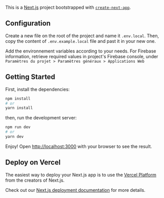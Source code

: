 This is a [Next.js](https://nextjs.org/) project bootstrapped with [`create-next-app`](https://github.com/vercel/next.js/tree/canary/packages/create-next-app).

## Configuration

Create a new file on the root of the project and name it `.env.local`. Then, copy the content of `.env.example.local` file and past it in your new one.

Add the environnement variables according to your needs. For Firebase information, retrieve required values in project's 
Firebase console, under `Paramètres du projet > Paramètres généraux > Applications Web`
## Getting Started

First, install the dependencies:

```bash
npm install
# or
yarn install
```

then, run the development server:

```bash
npm run dev
# or
yarn dev
```

Enjoy! Open [http://localhost:3000](http://localhost:3000) with your browser to see the result.

## Deploy on Vercel

The easiest way to deploy your Next.js app is to use the [Vercel Platform](https://vercel.com/new?utm_medium=default-template&filter=next.js&utm_source=create-next-app&utm_campaign=create-next-app-readme) from the creators of Next.js.

Check out our [Next.js deployment documentation](https://nextjs.org/docs/deployment) for more details.
